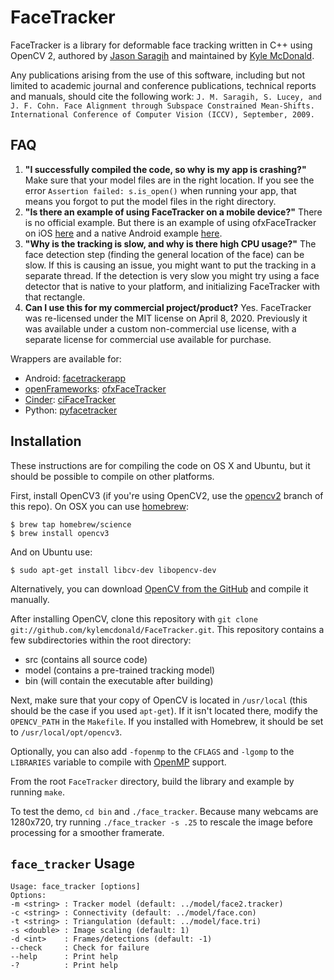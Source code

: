 # FaceTracker

FaceTracker is a library for deformable face tracking written in C++ using OpenCV 2, authored by [Jason Saragih](http://jsaragih.org/) and maintained by [Kyle McDonald](http://kylemcdonald.net/).

Any publications arising from the use of this software, including but not limited to academic journal and conference publications, technical reports and manuals, should cite the following work: `J. M. Saragih, S. Lucey, and J. F. Cohn. Face Alignment through Subspace Constrained Mean-Shifts. International Conference of Computer Vision (ICCV), September, 2009.`

## FAQ

1. **"I successfully compiled the code, so why is my app is crashing?"** Make sure that your model files are in the right location. If you see the error `Assertion failed: s.is_open()` when running your app, that means you forgot to put the model files in the right directory.
2. **"Is there an example of using FaceTracker on a mobile device?"** There is no official example. But there is an example of using ofxFaceTracker on iOS [here](https://github.com/kylemcdonald/ofxFaceTracker-iOS) and a native Android example [here](https://github.com/ajdroid/facetrackerapp).
3. **"Why is the tracking is slow, and why is there high CPU usage?"** The face detection step (finding the general location of the face) can be slow. If this is causing an issue, you might want to put the tracking in a separate thread. If the detection is very slow you might try using a face detector that is native to your platform, and initializing FaceTracker with that rectangle.
4. **Can I use this for my commercial project/product?** Yes. FaceTracker was re-licensed under the MIT license on April 8, 2020. Previously it was available under a custom non-commercial use license, with a separate license for commercial use available for purchase.

Wrappers are available for:

* Android: [facetrackerapp](https://github.com/ajdroid/facetrackerapp)
* [openFrameworks](http://www.openframeworks.cc/): [ofxFaceTracker](https://github.com/kylemcdonald/ofxFaceTracker)
* [Cinder](http://libcinder.org/): [ciFaceTracker](https://github.com/Hebali/ciFaceTracker)
* Python: [pyfacetracker](https://bitbucket.org/amitibo/pyfacetracker)

## Installation

These instructions are for compiling the code on OS X and Ubuntu, but it should be possible to compile on other platforms.

First, install OpenCV3 (if you're using OpenCV2, use the [opencv2](https://github.com/kylemcdonald/FaceTracker/tree/opencv2) branch of this repo). On OSX you can use [homebrew](http://brew.sh/):

```
$ brew tap homebrew/science
$ brew install opencv3
```

And on Ubuntu use:

```
$ sudo apt-get install libcv-dev libopencv-dev
```

Alternatively, you can download [OpenCV from the GitHub](https://github.com/opencv/opencv) and compile it manually.

After installing OpenCV, clone this repository with `git clone git://github.com/kylemcdonald/FaceTracker.git`. This repository contains a few subdirectories within the root directory:
   - src (contains all source code)
   - model (contains a pre-trained tracking model)
   - bin (will contain the executable after building)

Next, make sure that your copy of OpenCV is located in `/usr/local` (this should be the case if you used `apt-get`). If it isn't located there, modify the `OPENCV_PATH` in the `Makefile`. If you installed with Homebrew, it should be set to `/usr/local/opt/opencv3`.

Optionally, you can also add `-fopenmp` to the `CFLAGS` and `-lgomp` to the `LIBRARIES` variable to compile with [OpenMP](http://openmp.org/) support.

From the root `FaceTracker` directory, build the library and example by running `make`.

To test the demo, `cd bin` and `./face_tracker`. Because many webcams are 1280x720, try running `./face_tracker -s .25` to rescale the image before processing for a smoother framerate.

## `face_tracker` Usage

````
Usage: face_tracker [options]
Options:
-m <string> : Tracker model (default: ../model/face2.tracker)
-c <string> : Connectivity (default: ../model/face.con)
-t <string> : Triangulation (default: ../model/face.tri)
-s <double> : Image scaling (default: 1)
-d <int>    : Frames/detections (default: -1)
--check     : Check for failure 
--help      : Print help
-?          : Print help
````